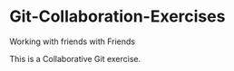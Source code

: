 # Git-Collaboration-Exercises
 Working with friends with Friends

This is a Collaborative Git exercise. 